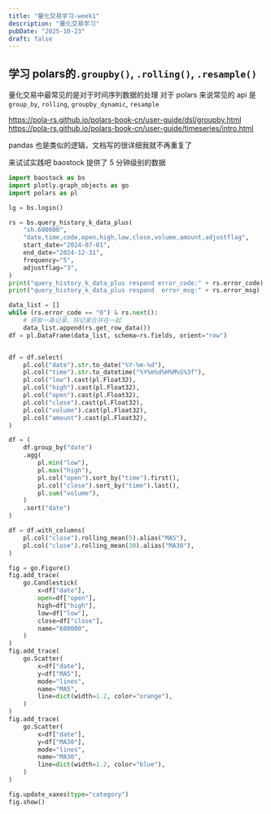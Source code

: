 ```yaml
---
title: "量化交易学习-week1"
description: "量化交易学习"
pubDate: "2025-10-23"
draft: false
---
```


## 学习 polars的`.groupby()`, `.rolling()`, `.resample()`

量化交易中最常见的是对于时间序列数据的处理
对于 polars 来说常见的 api 是 `group_by`, `rolling`, `groupby_dynamic`, `resample`

https://pola-rs.github.io/polars-book-cn/user-guide/dsl/groupby.html
https://pola-rs.github.io/polars-book-cn/user-guide/timeseries/intro.html

pandas 也是类似的逻辑，文档写的很详细我就不再重复了

来试试实践吧
baostock 提供了 5 分钟级别的数据

```python
import baostock as bs
import plotly.graph_objects as go
import polars as pl

lg = bs.login()

rs = bs.query_history_k_data_plus(
    "sh.600000",
    "date,time,code,open,high,low,close,volume,amount,adjustflag",
    start_date="2024-07-01",
    end_date="2024-12-31",
    frequency="5",
    adjustflag="3",
)
print("query_history_k_data_plus respond error_code:" + rs.error_code)
print("query_history_k_data_plus respond  error_msg:" + rs.error_msg)

data_list = []
while (rs.error_code == "0") & rs.next():
    # 获取一条记录，将记录合并在一起
    data_list.append(rs.get_row_data())
df = pl.DataFrame(data_list, schema=rs.fields, orient="row")


df = df.select(
    pl.col("date").str.to_date("%Y-%m-%d"),
    pl.col("time").str.to_datetime("%Y%m%d%H%M%S%3f"),
    pl.col("low").cast(pl.Float32),
    pl.col("high").cast(pl.Float32),
    pl.col("open").cast(pl.Float32),
    pl.col("close").cast(pl.Float32),
    pl.col("volume").cast(pl.Float32),
    pl.col("amount").cast(pl.Float32),
)

df = (
    df.group_by("date")
    .agg(
        pl.min("low"),
        pl.max("high"),
        pl.col("open").sort_by("time").first(),
        pl.col("close").sort_by("time").last(),
        pl.sum("volume"),
    )
    .sort("date")
)

df = df.with_columns(
    pl.col("close").rolling_mean(5).alias("MA5"),
    pl.col("close").rolling_mean(30).alias("MA30"),
)

fig = go.Figure()
fig.add_trace(
    go.Candlestick(
        x=df["date"],
        open=df["open"],
        high=df["high"],
        low=df["low"],
        close=df["close"],
        name="600000",
    )
)
fig.add_trace(
    go.Scatter(
        x=df["date"],
        y=df["MA5"],
        mode="lines",
        name="MA5",
        line=dict(width=1.2, color="orange"),
    )
)
fig.add_trace(
    go.Scatter(
        x=df["date"],
        y=df["MA30"],
        mode="lines",
        name="MA30",
        line=dict(width=1.2, color="blue"),
    )
)

fig.update_xaxes(type="category")
fig.show()

```
